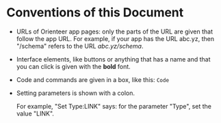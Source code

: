 # Conventions of this Document

* URLs of Orienteer app pages: only the parts of the URL are given that follow the app URL. For example, if your app has the URL abc.yz, then "/schema" refers to the URL *abc.yz/schema*.
  
* Interface elements, like buttons or anything that has a name and that you can click is given with the **bold** font. 

* Code and commands are given in a box, like this: `Code`

* Setting parameters is shown with a colon. 

  For example, "Set Type:LINK" says: for the parameter "Type", set the value "LINK".

